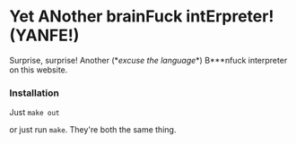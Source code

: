 # Yet ANother brainFuck intErpreter! (YANFE!)

Surprise, surprise! Another (\*_excuse the language_\*) B***nfuck interpreter on this website.

### Installation
Just `make out`

or just run `make`. They're both the same thing.